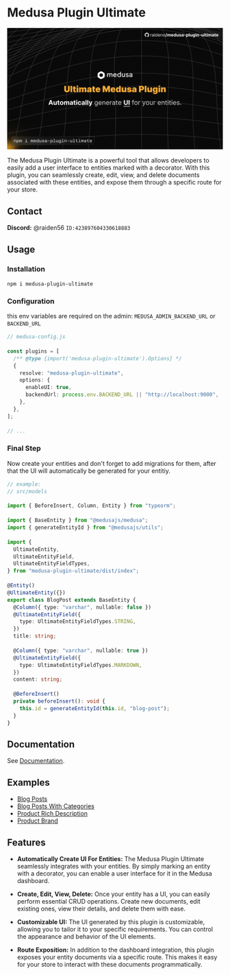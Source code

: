 # Medusa Plugin Ultimate

![Thumbnail](./assets/plugin-thumbnail.png)

The Medusa Plugin Ultimate is a powerful tool that allows developers to easily add a user interface to entities marked with a decorator. With this plugin, you can seamlessly create, edit, view, and delete documents associated with these entities, and expose them through a specific route for your store.

## Contact

**Discord:** @raiden56 `ID:423897604330618883`

## Usage

### Installation

```
npm i medusa-plugin-ultimate
```

### Configuration

this env variables are required on the admin: `MEDUSA_ADMIN_BACKEND_URL` or `BACKEND_URL`

```ts
// medusa-config.js

const plugins = [
  /** @type {import('medusa-plugin-ultimate').Options} */
  {
    resolve: "medusa-plugin-ultimate",
    options: {
      enableUI: true,
      backendUrl: process.env.BACKEND_URL || "http://localhost:9000",
    },
  },
];

// ...
```

### Final Step

Now create your entities and don't forget to add migrations for them, after that the UI will automatically be generated for your entitiy.

```ts
// example:
// src/models

import { BeforeInsert, Column, Entity } from "typeorm";

import { BaseEntity } from "@medusajs/medusa";
import { generateEntityId } from "@medusajs/utils";

import {
  UltimateEntity,
  UltimateEntityField,
  UltimateEntityFieldTypes,
} from "medusa-plugin-ultimate/dist/index";

@Entity()
@UltimateEntity({})
export class BlogPost extends BaseEntity {
  @Column({ type: "varchar", nullable: false })
  @UltimateEntityField({
    type: UltimateEntityFieldTypes.STRING,
  })
  title: string;

  @Column({ type: "varchar", nullable: true })
  @UltimateEntityField({
    type: UltimateEntityFieldTypes.MARKDOWN,
  })
  content: string;

  @BeforeInsert()
  private beforeInsert(): void {
    this.id = generateEntityId(this.id, "blog-post");
  }
}
```

## Documentation

See [Documentation](https://medusa-plugin-ultimate.raideno.xyz).

## Examples

- [Blog Posts](https://medusa-plugin-ultimate.raideno.xyz)
- [Blog Posts With Categories](https://medusa-plugin-ultimate.raideno.xyz)
- [Product Rich Description](https://medusa-plugin-ultimate.raideno.xyz)
- [Product Brand](https://medusa-plugin-ultimate.raideno.xyz)

## Features

- **Automatically Create UI For Entities:** The Medusa Plugin Ultimate seamlessly integrates with your entities. By simply marking an entity with a decorator, you can enable a user interface for it in the Medusa dashboard.

- **Create, Edit, View, Delete:** Once your entity has a UI, you can easily perform essential CRUD operations. Create new documents, edit existing ones, view their details, and delete them with ease.

- **Customizable UI:** The UI generated by this plugin is customizable, allowing you to tailor it to your specific requirements. You can control the appearance and behavior of the UI elements.

- **Route Exposition:** In addition to the dashboard integration, this plugin exposes your entity documents via a specific route. This makes it easy for your store to interact with these documents programmatically.
